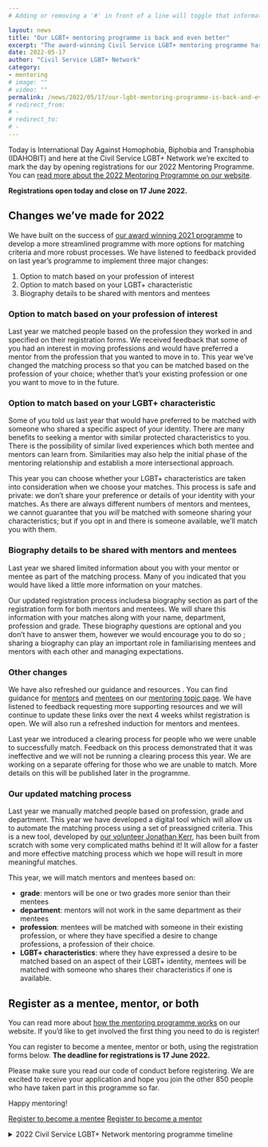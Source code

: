 ```yaml
---
# Adding or removing a '#' in front of a line will toggle that information off and on from being processed. 

layout: news
title: "Our LGBT+ mentoring programme is back and even better"
excerpt: "The award-winning Civil Service LGBT+ mentoring programme has returned for its second year. Find out what’s new and how to register."
date: 2022-05-17
author: "Civil Service LGBT+ Network"
category: 
- mentoring
# image: ""
# video: ""
permalink: /news/2022/05/17/our-lgbt-mentoring-programme-is-back-and-even-better
# redirect_from: 
# - 
# redirect_to: 
# - 
---
```


Today is International Day Against Homophobia, Biphobia and Transphobia (IDAHOBIT) and here at the Civil Service LGBT+ Network we’re excited to mark the day by opening registrations for our 2022 Mentoring Programme. You can [read more about the 2022 Mentoring Programme on our website]( /publication/about-the-mentoring-programme).

**Registrations open today and close on 17 June 2022.**

## Changes we’ve made for 2022

We have built on the success of [our award winning 2021 programme]( https://www.civilservice.lgbt/news/2021/12/16/weve-won-a-civil-service-award) to develop a more streamlined programme with more options for matching criteria and more robust processes. We have listened to feedback provided on last year’s programme to implement three major changes:

1. Option to match based on your profession of interest 
2. Option to match based on your LGBT+ characteristic
3. Biography details to be shared with mentors and mentees 

### Option to match based on your profession of interest 

Last year we matched people based on the profession they worked in and specified on their registration forms. We received feedback that some of you had an interest in moving professions and would have preferred a mentor from the profession that you wanted to move in to. This year we’ve changed the matching process so that you can be matched based on the profession of your choice; whether that’s your existing profession or one you want to move to in the future. 

### Option to match based on your LGBT+ characteristic

Some of you told us last year that would have preferred to be matched with someone who shared a specific aspect of your identity. There are many benefits to seeking a mentor with similar protected characteristics to you. There is the possibility of similar lived experiences which both mentee and mentors can learn from. Similarities may also help the initial phase of the mentoring relationship and establish a more intersectional approach. 

This year you can choose whether your LGBT+ characteristics are taken into consideration when we choose your matches. This process is safe and private: we don’t share your preference or details of your identity with your matches. As there are always different numbers of mentors and mentees, we cannot guarantee that you _will_ be matched with someone sharing your characteristics; but if you opt in and there is someone available, we’ll match you with them. 

### Biography details to be shared with mentors and mentees 

Last year we shared limited information about you with your mentor or mentee as part of the matching process. Many of you indicated that you would have liked a little more information on your matches. 

Our updated registration process includesa biography section as part of the registration form for both mentors and mentees. We will share this information with your matches along with your name, department, profession and grade. These biography questions are optional and you don’t have to answer them, however we would encourage you to do so ; sharing a biography can play an important role in familiarising mentees and mentors with each other and managing expectations. 

### Other changes 
We have also refreshed our guidance and resources . You can find guidance for [mentors]( /publication/resources-for-mentors) and [mentees]( /publication/resources-for-mentees) on our [mentoring topic page](/mentoring). We have listened to feedback requesting more supporting resources and we will continue to update these links over the next 4 weeks whilst registration is open. We will also run a refreshed induction for mentors and mentees. 

Last year we introduced a clearing process for people who we were unable to successfully match. Feedback on this process demonstrated that it was ineffective and we will not be running a clearing process this year. We are working on a separate offering for those who we are unable to match. More details on this will be published later in the programme. 

### Our updated matching process 
Last year we manually matched people based on profession, grade and department. This year we have developed a digital tool which will allow us to automate the matching process using a set of preassigned criteria. This is a new tool, developed by [our volunteer Jonathan Kerr](/team/jonathan-kerr), has been built from scratch with some very complicated maths behind it! It will allow for a faster and more effective matching process which we hope will result in more meaningful matches. 


This year, we will match mentors and mentees based on:

- **grade**: mentors will be one or two grades more senior than their mentees 
- **department**: mentors will not work in the same department as their mentees
- **profession**: mentees will be matched with someone in their existing profession, or where they have specified a desire to change professions, a profession of their choice. 
- **LGBT+ characteristics**: where they have expressed a desire to be matched based on an aspect of their LGBT+ identity, mentees will be matched with someone who shares their characteristics if one is available. 

## Register as a mentee, mentor, or both
You can read more about [how the mentoring programme works](/publication/about-the-mentoring-programme) on our website. If you’d like to get involved the first thing you need to do is register! 

You can register to become a mentee, mentor or both, using the registration forms below. **The deadline for registrations is 17 June 2022.**

Please make sure you read our code of conduct before registering. We are excited to receive your application and hope you join the other 850 people who have taken part in this programme so far.

Happy mentoring! 

<p><a href="https://www.civilservice.lgbt/publication/register-as-a-mentee" title="Register to become a mentee" class="button">Register to become a mentee</a> <a href="https://www.civilservice.lgbt/publication/register-as-a-mentor" title="Register to become a mentor" class="button">Register to become a mentor</a></p> 

<details markdown="1">
<summary>2022 Civil Service LGBT+ Network mentoring programme timeline</summary>

- **17 May**<br>Registration opens 
- **17 June**<br>Registration closes 
- **9 June to 23 June** <br>Induction events
- **1 July**<br>Matching takes place – you will receive an email with your matches the same day
- **4 July to 19 August**<br>Speed matching takes place 
- **1 September**<br>Long term mentoring begins 
- **30 April 2023** <br>End of programme 

</details>
